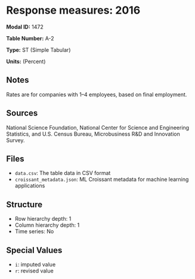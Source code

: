# Response measures: 2016

**Modal ID:** 1472

**Table Number:** A-2

**Type:** ST (Simple Tabular)

**Units:** (Percent)

## Notes

Rates are for companies with 1–4 employees, based on final employment.

## Sources

National Science Foundation, National Center for Science and Engineering Statistics, and U.S. Census Bureau, Microbusiness R&D and Innovation Survey.

## Files

- `data.csv`: The table data in CSV format
- `croissant_metadata.json`: ML Croissant metadata for machine learning applications

## Structure

- Row hierarchy depth: 1
- Column hierarchy depth: 1
- Time series: No

## Special Values

- `i`: imputed value
- `r`: revised value
